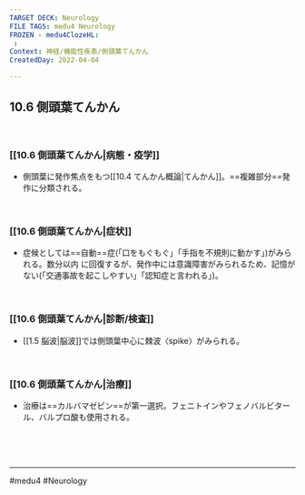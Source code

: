 ```yaml
---
TARGET DECK: Neurology
FILE TAGS: medu4 Neurology
FROZEN - medu4ClozeHL:
 : 
Context: 神経/機能性疾患/側頭葉てんかん
CreatedDay: 2022-04-04

---
```


## 10.6 側頭葉てんかん

<br>

### [[10.6 側頭葉てんかん|病態・疫学]]
* 側頭葉に発作焦点をもつ[[10.4 てんかん概論|てんかん]]。==複雑部分==発作に分類される。
<!--ID: 1649070300152-->



<br>

### [[10.6 側頭葉てんかん|症状]]
* 症候としては==自動==症(「口をもぐもぐ」「手指を不規則に動かす」)がみられる。数分以内 に回復するが、発作中には意識障害がみられるため、記憶がない(「交通事故を起こしやすい」「認知症と言われる」)。
<!--ID: 1649070300161-->


<br>

### [[10.6 側頭葉てんかん|診断/検査]]
* [[1.5 脳波|脳波]]では側頭葉中心に棘波〈spike〉がみられる。

<br>

### [[10.6 側頭葉てんかん|治療]]
* 治療は==カルバマゼピン==が第一選択。フェニトインやフェノバルビタール、バルプロ酸も使用される。
<!--ID: 1649070300169-->




<br><br><br>

---
#medu4 #Neurology 